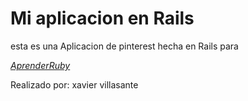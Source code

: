 # Mi aplicacion en Rails

esta es una Aplicacion de pinterest hecha en Rails para

[*AprenderRuby*](https://www.ruby.aprender)

Realizado por: xavier villasante	
